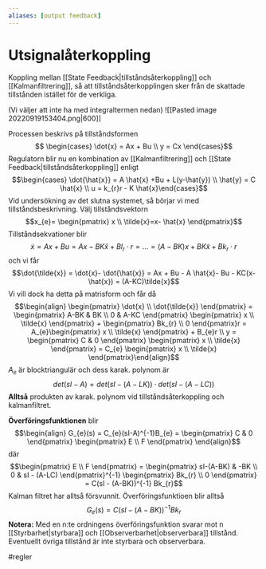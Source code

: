 ```yaml
---
aliases: [output feedback]
---
```

# Utsignalåterkoppling
Koppling mellan [[State Feedback|tillståndsåterkoppling]] och [[Kalmanfiltrering]], så att tillståndsåterkopplingen sker från de skattade tillstånden istället för de verkliga. 

(Vi väljer att inte ha med integraltermen nedan)
![[Pasted image 20220919153404.png|600]]

Processen beskrivs på tillståndsformen
$$ \begin{cases}  \dot{x} = Ax + Bu \\ y = Cx \end{cases}$$
Regulatorn blir nu en kombination av [[Kalmanfiltrering]] och [[State Feedback|tillståndsåterkoppling]] enligt $$\begin{cases}  \dot{\hat{x}} = A \hat{x} +Bu + L(y-\hat{y}) \\ \hat{y} = C \hat{x} \\ u = k_{r}r - K \hat{x}\end{cases}$$
Vid undersökning av det slutna systemet, så börjar vi med tillståndsbeskrivning. 
Välj tillståndsvektorn $$x_{e}= \begin{pmatrix} x \\ \tilde{x}=x- \hat{x} \end{pmatrix}$$
Tillståndsekvationer blir $$\dot{x} = Ax + Bu = Ax - BK \hat{x} + Bl_{r}\cdot r = ... = (A-BK)x + BK \tilde{x} + Bk_{r} \cdot r$$
och vi får $$\dot{\tilde{x}} = \dot{x}- \dot{\hat{x}} = Ax + Bu - A \hat{x}- Bu - KC(x-\hat{x}) = (A-KC)\tilde{x}$$
Vi vill dock ha detta på matrisform och får då $$\begin{align} \begin{pmatrix} \dot{x} \\ \dot{\tilde{x}} \end{pmatrix} = \begin{pmatrix} A-BK  & BK \\ 0  & A-KC \end{pmatrix} \begin{pmatrix} x \\ \tilde{x} \end{pmatrix} + \begin{pmatrix} Bk_{r} \\ 0  \end{pmatrix}r = A_{e}\begin{pmatrix} x \\ \tilde{x} \end{pmatrix} + B_{e}r \\ y = \begin{pmatrix} C & 0 \end{pmatrix} \begin{pmatrix} x \\ \tilde{x} \end{pmatrix} = C_{e} \begin{pmatrix} x \\ \tilde{x} \end{pmatrix}\end{align}$$
$A_e$ är blocktriangulär och dess karak. polynom är $$det(sI-A) = det(sI-(A-LK)) \cdot det(sI - (A-LC))$$
**Alltså** produkten av karak. polynom vid tillståndsåterkoppling och kalmanfiltret. 

**Överföringsfunktionen** blir $$\begin{align} G_{e}(s) = C_{e}(sI-A)^{-1}B_{e} = \begin{pmatrix} C & 0 \end{pmatrix} \begin{pmatrix} E \\ F \end{pmatrix} \end{align}$$
där $$\begin{pmatrix} E \\ F \end{pmatrix} = \begin{pmatrix} sI-(A-BK) & -BK \\ 0 & sI - (A-LC) \end{pmatrix}^{-1} \begin{pmatrix} Bk_{r} \\ 0 \end{pmatrix} = C(sI - (A-BK))^{-1} Bk_{r}$$
Kalman filtret har alltså försvunnit. Överföringsfunktioen blir alltså $$G_{e}(s) = C(sI - (A-BK))^{-1} Bk_{r}$$
**Notera:**
Med en n:te ordningens överföringsfunktion svarar mot n [[Styrbarhet|styrbara]] och [[Observerbarhet|observerbara]] tillstånd. Eventuellt övriga tillstånd är inte styrbara och observerbara.

#regler 